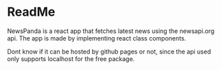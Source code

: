 # ReadMe

NewsPanda is a react app that fetches latest news using the newsapi.org api. The app is made by implementing react class components.

Dont know if it can be hosted by github pages or not, since the api used only supports localhost for the free package.

